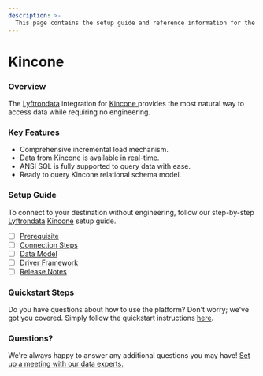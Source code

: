 ```yaml
---
description: >-
  This page contains the setup guide and reference information for the Kincone source connector.
---
```


# Kincone

### Overview

The [Lyftrondata](https://www.lyftrondata.com/) integration for [Kincone](https://www.lyftrondata.com/integration/kincone/)[ ](https://www.lyftrondata.com/integration/kincone/)provides the most natural way to access data while requiring no engineering.

### Key Features

* Comprehensive incremental load mechanism.
* Data from Kincone is available in real-time.&#x20;
* ANSI SQL is fully supported to query data with ease.
* Ready to query Kincone relational schema model.

### Setup Guide

To connect to your destination without engineering, follow our step-by-step [Lyftrondata](https://www.lyftrondata.com/)  [Kincone](https://www.lyftrondata.com/integration/kincone/) setup guide.

* [ ] [Prerequisite](../../finance-analytics/kincone/prerequisite.md)
* [ ] [Connection Steps](../../finance-analytics/kincone/connection-steps.md)
* [ ] [Data Model](../../finance-analytics/kincone/data-model/)
* [ ] [Driver Framework](../../finance-analytics/kincone/driver-framework/)
* [ ] [Release Notes](../../finance-analytics/kincone/release-notes.md)

### Quickstart Steps

Do you have questions about how to use the platform? Don't worry; we've got you covered. Simply follow the quickstart instructions [here](../../../quickstart-steps.md).

### Questions? <a href="#questions" id="questions"></a>

We're always happy to answer any additional questions you may have! [Set up a meeting with our data experts.](https://www.lyftrondata.com/book-a-meeting/)

